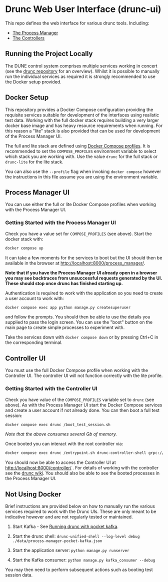 # Drunc Web User Interface (drunc-ui)

This repo defines the web interface for various drunc tools. Including:

- [The Process Manager]
- [The Controllers]

## Running the Project Locally

The DUNE control system comprises multiple services working in concert (see the
[drunc repository] for an overview). Whilst it is possible to manually run the
individual services as required it is strongly recommended to use the Docker setup
provided.

## Docker Setup

This repository provides a Docker Compose configuration providing the requisite services
suitable for development of the interfaces using realistic test data. Working with the
full docker stack requires building a very larger docker base image and has heavy
resource requirements when running. For this reason a "lite" stack is also provided that
can be used for development of the Process Manager UI.

The full and lite stack are defined using [Docker Compose profiles]. It is recommended
to set the `COMPOSE_PROFILES` environment variable to select which stack you are working
with. Use the value `drunc` for the full stack or `drunc-lite` for the lite stack.

You can also use the `--profile` flag when invoking `docker compose` however the
instructions in this file assume you are using the environment variable.

## Process Manager UI

You can use either the full or lite Docker Compose profiles when working with the
Process Manager UI.

### Getting Started with the Process Manager UI

Check you have a value set for `COMPOSE_PROFILES` (see above). Start the docker stack
with:

```bash
docker compose up
```

It can take a few moments for the services to boot but the UI should then be available
in the browser at <http://localhost:8000/process_manager/>.

__Note that if you have the Process Manager UI already open in a browser you may see
backtraces from unsuccessful requests generated by the UI. These should stop once drunc
has finished starting up.__

Authentication is required to work with the application so you need to create a user
account to work with:

```bash
docker compose exec app python manage.py createsuperuser
```

and follow the prompts. You should then be able to use the details you supplied to pass
the login screen. You can use the "boot" button on the main page to create simple
processes to experiment with.

Take the services down with `docker compose down` or by pressing Ctrl+C in the
corresponding terminal.

## Controller UI

You must use the full Docker Compose profile when working with the Controller UI. The
controller UI will not function correctly with the lite profile.

### Getting Started with the Controller UI

Check you have value of the `COMPOSE_PROFILES` variable set to `drunc` (see above). As
with the Process Manager UI start the Docker Compose services and create a user account
if not already done. You can then boot a full test session:

```bash
docker compose exec drunc /boot_test_session.sh
```

_Note that the above consumes several Gb of memory._

Once booted you can interact with the root controller via:

```bash
docker compose exec drunc /entrypoint.sh drunc-controller-shell grpc://localhost:3333
```

You should now be able to access the Controller UI at
<http://localhost:8000/controller/> . For details of working with the controller see the
[drunc wiki]. You should also be able to see the booted processes in the Process Manager
UI.

## Not Using Docker

Brief instructions are provided below on how to manually run the various services
required to work with the Drunc UIs. These are only meant to be indicative however and
are not regularly tested or maintained.

1. Start Kafka - See [Running drunc with pocket kafka].

1. Start the drunc shell:
   `drunc-unified-shell --log-level debug ./data/process-manager-pocket-kafka.json`

1. Start the application server: `python manage.py runserver`

1. Start the Kafka consumer: `python manage.py kafka_consumer --debug`

You may then need to perform subsequent actions such as booting test session data.

[docker compose profiles]: https://docs.docker.com/compose/how-tos/profiles/
[drunc repository]: https://github.com/DUNE-DAQ/drunc
[drunc wiki]: https://github.com/DUNE-DAQ/drunc/wiki/Controller
[running drunc with pocket kafka]: https://github.com/DUNE-DAQ/drunc/wiki/Running-drunc-with-pocket-kafka
[the controllers]: controller.md
[the process manager]: process_manager.md
